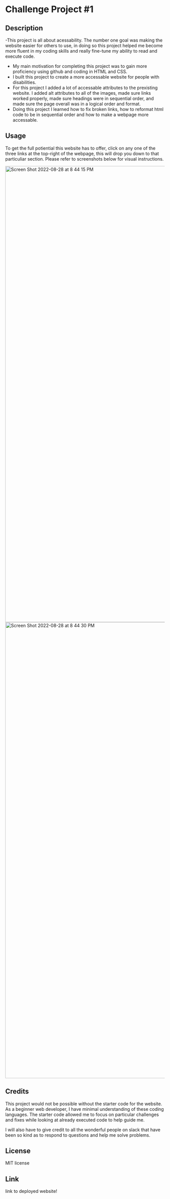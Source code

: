# Challenge Project #1

## Description
-This project is all about acessability. The number one goal was making the website easier for others to use, in doing so this project helped me become     more fluent in my coding skills and really fine-tune my ability to read and execute code.
- My main motivation for completing this project was to gain more proficiency using github and coding in HTML and CSS.
- I built this project to create a more accessable website for people with disabilities.
- For this project I added a lot of accessable attributes to the prexisting website. I added alt attributes to all of the images, made sure links worked   properly, made sure headings were in sequential order, and made sure the page overall was in a logical order and format.
- Doing this project I learned how to fix broken links, how to reformat html code to be in sequential order and how to make a webpage more accessable.

## Usage
To get the full potiential this website has to offer, click on any one of the three links at the top-right of the webpage, this will drop you down to that particuliar section. Please refer to screenshots below for visual instructions.

<img width="1440" alt="Screen Shot 2022-08-28 at 8 44 15 PM" src="https://user-images.githubusercontent.com/110563204/187107611-7530dd17-b09a-462c-98b9-2a911971fb08.png">

<img width="1440" alt="Screen Shot 2022-08-28 at 8 44 30 PM" src="https://user-images.githubusercontent.com/110563204/187107590-694d822d-24f6-40f5-b414-7231a9c52ecf.png">


## Credits

This project would not be possible without the starter code for the website. As a beginner web developer, I have minimal understanding of these coding languages. The starter code allowed me to focus on particular challenges and fixes while looking at already executed code to help guide me.

I will also have to give credit to all the wonderful people on slack that have been so kind as to respond to questions and help me solve problems.

## License

MIT license 

## Link
link to deployed website!
